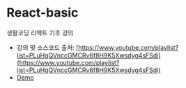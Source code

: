 # React-basic
생활코딩 리액트 기초 강의       
* 강의 및 소스코드 출처: [https://www.youtube.com/playlist?list=PLuHgQVnccGMCRv6f8H9K5Xwsdyg4sFSdi](https://www.youtube.com/playlist?list=PLuHgQVnccGMCRv6f8H9K5Xwsdyg4sFSdi)     
* [Demo](https://coolmj97.github.io/React-basic/)     

